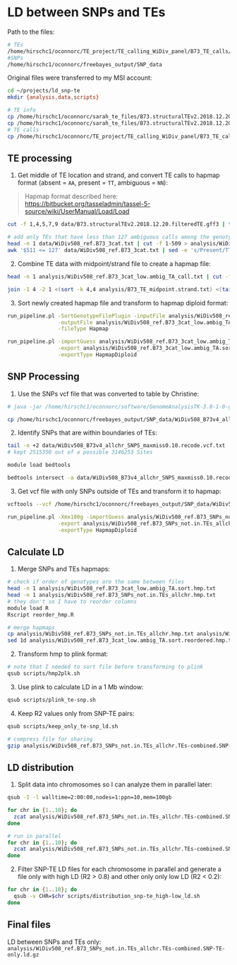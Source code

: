 # LD between SNPs and TEs

Path to the files:

```bash
# TEs
/home/hirschc1/oconnorc/TE_project/TE_calling_WiDiv_panel/B73_TE_calls/SNP_TE_LD_files
#SNPs
/home/hirschc1/oconnorc/freebayes_output/SNP_data
```

Original files were transferred to my MSI account:

```bash
cd ~/projects/ld_snp-te
mkdir {analysis,data,scripts}

# TE info
cp /home/hirschc1/oconnorc/sarah_te_files/B73.structuralTEv2.2018.12.20.filteredTE.gff3 data/
cp /home/hirschc1/oconnorc/sarah_te_files/B73.structuralTEv2.2018.12.20.filteredTE_start.in_10bp_rem.nocallTEs.gff3 data/
# TE calls
cp /home/hirschc1/oconnorc/TE_project/TE_calling_WiDiv_panel/B73_TE_calls/WiDiv508_ref.B73_3cat.txt data/
```



## TE processing

1. Get middle of TE location and strand, and convert TE calls to hapmap format (absent = `AA`, present = `TT`, ambiguous = `NN`):

> Hapmap format described here: https://bitbucket.org/tasseladmin/tassel-5-source/wiki/UserManual/Load/Load

```bash
cut -f 1,4,5,7,9 data/B73.structuralTEv2.2018.12.20.filteredTE.gff3 | tr "=" "\t" | tr ";" "\t" | join -1 6 -2 1 <(sort -k 6,6 -) <(cut -f 9 data/B73.structuralTEv2.2018.12.20.filteredTE_start.in_10bp_rem.nocallTEs.gff3 | sort -k 1,1) | tr " " "\t" | awk '{TEmid=int(($3+$4)/2); print $2"\t"TEmid"\t"$5"\t"$1"\t"$3"\t"$4}' | awk '{if ($3 == ".") print $1"\t"$2"\t+\t"$4"\t"$5"\t"$6"\t"; else print $0}' > analysis/B73_TE_midpoint.strand.txt

# add only TEs that have less than 127 ambiguous calls among the genotypes
head -n 1 data/WiDiv508_ref.B73_3cat.txt | cut -f 1-509 > analysis/WiDiv508_ref.B73_3cat_low.ambig_TA_call.txt
awk '$511 <= 127' data/WiDiv508_ref.B73_3cat.txt | sed -e 's/Present/TT/g' | sed -e 's/Absent/AA/g' | sed -e 's/ambiguous/NN/g' | cut -f 1-509 >> analysis/WiDiv508_ref.B73_3cat_low.ambig_TA_call.txt
```

2. Combine TE data with midpoint/strand file to create a hapmap file:

```bash
head -n 1 analysis/WiDiv508_ref.B73_3cat_low.ambig_TA_call.txt | cut -f 2-509 | awk '{print "rs#\talleles\tchrom\tpos\tstrand\tassembly#\tcenter\tprotLSID\tassayLSID\tpanelLSID\tQCcode\t"$0}' > analysis/WiDiv508_ref.B73_3cat_low.ambig_TA.hmp.txt

join -1 4 -2 1 <(sort -k 4,4 analysis/B73_TE_midpoint.strand.txt) <(tail -n +2 analysis/WiDiv508_ref.B73_3cat_low.ambig_TA_call.txt | sort -k 1,1) | tr " " "\t" | awk '{print $1"\tT\/A\t"$2"\t"$3"\t"$4"\tB73v4\tNA\tNA\tNA\tNA\tNA\t"$0}' | cut -f 1-11,18-526 | grep -v "     B73V4" | sort -k 3,3n -k 4,4n >> analysis/WiDiv508_ref.B73_3cat_low.ambig_TA.hmp.txt
```

3. Sort newly created hapmap file and transform to hapmap diploid format:

```bash
run_pipeline.pl -SortGenotypeFilePlugin -inputFile analysis/WiDiv508_ref.B73_3cat_low.ambig_TA.hmp.txt \
                -outputFile analysis/WiDiv508_ref.B73_3cat_low.ambig_TA.sort.hmp.txt \
                -fileType Hapmap

run_pipeline.pl -importGuess analysis/WiDiv508_ref.B73_3cat_low.ambig_TA.sort.hmp.txt \
                -export analysis/WiDiv508_ref.B73_3cat_low.ambig_TA.sort.hmp.txt \
                -exportType HapmapDiploid
```



## SNP Processing

1. Use the SNPs vcf file that was converted to table by Christine:

```bash
# java -jar /home/hirschc1/oconnorc/software/GenomeAnalysisTK-3.8-1-0-gf15c1c3ef/GenomeAnalysisTK.jar -T VariantsToTable -V WiDiv508_B73v4_allchr_SNPS_maxmiss0.10.recode.vcf -F CHROM -F POS -GF GT -R ~/maize_refs/B73_chr1-10.fasta -o  WiDiv508_B73v4_allchr_SNPS_maxmiss0.10.recode.vcf.txt

cp /home/hirschc1/oconnorc/freebayes_output/SNP_data/WiDiv508_B73v4_allchr_SNPS_maxmiss0.10.recode.vcf.txt data/
```

2. Identify SNPs that are within boundaries of TEs:

```bash
tail -n +2 data/WiDiv508_B73v4_allchr_SNPS_maxmiss0.10.recode.vcf.txt | awk '{print $1"\t"$2"\t"$2}' > data/WiDiv508_B73v4_allchr_SNPS_maxmiss0.10.recode.vcf.bed
# kept 2515350 out of a possible 3146253 Sites

module load bedtools

bedtools intersect -a data/WiDiv508_B73v4_allchr_SNPS_maxmiss0.10.recode.vcf.bed -b data/B73.structuralTEv2.2018.12.20.filteredTE.gff3 -v -wa | cut -f 1-2 > analysis/WiDiv508_B73v4_allchr_SNPs_notinTEs.txt
```

3. Get vcf file with only SNPs outside of TEs and transform it to hapmap:

```bash
vcftools --vcf /home/hirschc1/oconnorc/freebayes_output/SNP_data/WiDiv508_B73v4_allchr_SNPS_maxmiss0.10.recode.vcf --out analysis/WiDiv508_ref.B73_SNPs_not.in.TEs_allchr --positions analysis/WiDiv508_B73v4_allchr_SNPs_notinTEs.txt --recode --recode-INFO-all

run_pipeline.pl -Xmx100g -importGuess analysis/WiDiv508_ref.B73_SNPs_not.in.TEs_allchr.recode.vcf \
                -export analysis/WiDiv508_ref.B73_SNPs_not.in.TEs_allchr.hmp.txt \
                -exportType HapmapDiploid
```



## Calculate LD

1. Merge SNPs and TEs hapmaps:

```bash
# check if order of genotypes are the same between files
head -n 1 analysis/WiDiv508_ref.B73_3cat_low.ambig_TA.sort.hmp.txt
head -n 1 analysis/WiDiv508_ref.B73_SNPs_not.in.TEs_allchr.hmp.txt
# they don't so I have to reorder columns
module load R
Rscript reorder_hmp.R

# merge hapmaps
cp analysis/WiDiv508_ref.B73_SNPs_not.in.TEs_allchr.hmp.txt analysis/WiDiv508_ref.B73_SNPs_not.in.TEs_allchr.TEs-combined.hmp.txt
sed 1d analysis/WiDiv508_ref.B73_3cat_low.ambig_TA.sort.reordered.hmp.txt >> analysis/WiDiv508_ref.B73_SNPs_not.in.TEs_allchr.TEs-combined.hmp.txt
```

2. Transform hmp to plink format:

```bash
# note that I needed to sort file before transforming to plink
qsub scripts/hmp2plk.sh
```

3. Use plink to calculate LD in a 1 Mb window:

```bash
qsub scripts/plink_te-snp.sh
```

4. Keep R2 values only from SNP-TE pairs:

```bash
qsub scripts/keep_only_te-snp_ld.sh

# compress file for sharing
gzip analysis/WiDiv508_ref.B73_SNPs_not.in.TEs_allchr.TEs-combined.SNP-TE-only.ld
```



## LD distribution

1. Split data into chromosomes so I can analyze them in parallel later:

```bash
qsub -I -l walltime=2:00:00,nodes=1:ppn=10,mem=100gb

for chr in {1..10}; do
  zcat analysis/WiDiv508_ref.B73_SNPs_not.in.TEs_allchr.TEs-combined.SNP-TE-only.ld.gz | head -n 1 > analysis/WiDiv508_ref.B73_SNPs_not.in.TEs_allchr.TEs-combined.SNP-TE-only.chr$chr.ld
done

# run in parallel
for chr in {1..10}; do
  zcat analysis/WiDiv508_ref.B73_SNPs_not.in.TEs_allchr.TEs-combined.SNP-TE-only.ld.gz | awk -v chr="$chr" '$1 == chr && $4 == chr' >> analysis/WiDiv508_ref.B73_SNPs_not.in.TEs_allchr.TEs-combined.SNP-TE-only.chr$chr.ld &
done
```

2. Filter SNP-TE LD files for each chromosome in parallel and generate a file only with high LD (R2 > 0.8) and other only only low LD (R2 < 0.2):

```bash
for chr in {1..10}; do
  qsub -v CHR=$chr scripts/distribution_snp-te_high-low_ld.sh
done
```



## Final files

LD between SNPs and TEs only: `analysis/WiDiv508_ref.B73_SNPs_not.in.TEs_allchr.TEs-combined.SNP-TE-only.ld.gz`
